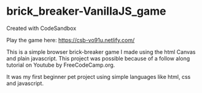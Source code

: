 # brick_breaker-VanillaJS_game
Created with CodeSandbox

Play the game here: https://csb-vo91u.netlify.com/

This is a simple browser brick-breaker game I made using the html Canvas and plain javascript. This project was possible because of a follow along tutorial on Youtube by FreeCodeCamp.org.

It was my first beginner pet project using simple languages like html, css and javascript. 

